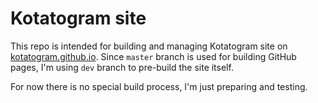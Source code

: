 # Kotatogram site

This repo is intended for building and managing Kotatogram site on [kotatogram.github.io](https://kotatogram.github.io). Since `master` branch is used for building GitHub pages, I'm using `dev` branch to pre-build the site itself.

For now there is no special build process, I'm just preparing and testing.
